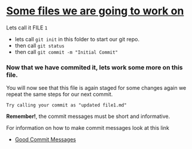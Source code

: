 # <u>Some files we are going to work on</u>



Lets call it FILE `1`
<br>
* lets call `git init` in this folder to start our git repo.
* then call `git status`
* then call `git commit -m "Initial Commit"`


### Now that we have commited it, lets work some more on this file.

<p>	You will now see that this file is again staged for some changes again
	we repeat the same steps for our next commit.</p>

    Try calling your commit as "updated file1.md" 

<b>Remember!</b>, the commit messages must be short and informative.

For information on how to make commit messages look at this link
* [Good Commit Messages](http://who-t.blogspot.in/2009/12/on-commit-messages.html)
